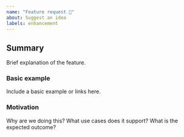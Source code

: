 ```yaml
---
name: "Feature request 🦀"
about: Suggest an idea
labels: enhancement
---
```


## Summary
Brief explanation of the feature.

### Basic example
Include a basic example or links here.

### Motivation
Why are we doing this? What use cases does it support? What is the expected outcome?